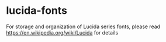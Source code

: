 # lucida-fonts
For storage and organization of Lucida series fonts, please read https://en.wikipedia.org/wiki/Lucida for details
